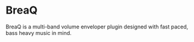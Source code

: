 # BreaQ

BreaQ is a multi-band volume enveloper plugin designed with fast paced, bass heavy music in mind.

